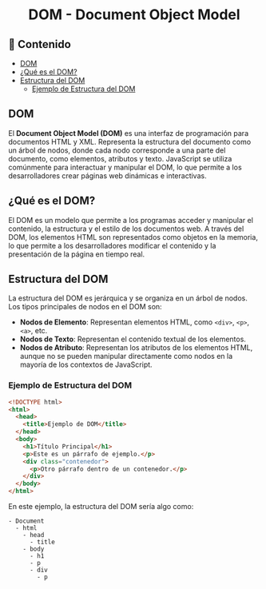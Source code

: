 <h1 align='center'>DOM - Document Object Model</h1>

<h2>📑 Contenido</h2>

- [DOM](#dom)
- [¿Qué es el DOM?](#qué-es-el-dom)
- [Estructura del DOM](#estructura-del-dom)
  - [Ejemplo de Estructura del DOM](#ejemplo-de-estructura-del-dom)

## DOM

El **Document Object Model (DOM)** es una interfaz de programación para documentos HTML y XML. Representa la estructura del documento como un árbol de nodos, donde cada nodo corresponde a una parte del documento, como elementos, atributos y texto. JavaScript se utiliza comúnmente para interactuar y manipular el DOM, lo que permite a los desarrolladores crear páginas web dinámicas e interactivas.

## ¿Qué es el DOM?

El DOM es un modelo que permite a los programas acceder y manipular el contenido, la estructura y el estilo de los documentos web. A través del DOM, los elementos HTML son representados como objetos en la memoria, lo que permite a los desarrolladores modificar el contenido y la presentación de la página en tiempo real.

## Estructura del DOM

La estructura del DOM es jerárquica y se organiza en un árbol de nodos. Los tipos principales de nodos en el DOM son:

- **Nodos de Elemento**: Representan elementos HTML, como `<div>`, `<p>`, `<a>`, etc.
- **Nodos de Texto**: Representan el contenido textual de los elementos.
- **Nodos de Atributo**: Representan los atributos de los elementos HTML, aunque no se pueden manipular directamente como nodos en la mayoría de los contextos de JavaScript.

### Ejemplo de Estructura del DOM

```html
<!DOCTYPE html>
<html>
  <head>
    <title>Ejemplo de DOM</title>
  </head>
  <body>
    <h1>Título Principal</h1>
    <p>Este es un párrafo de ejemplo.</p>
    <div class="contenedor">
      <p>Otro párrafo dentro de un contenedor.</p>
    </div>
  </body>
</html>
```

En este ejemplo, la estructura del DOM sería algo como:

```
- Document
  - html
    - head
      - title
    - body
      - h1
      - p
      - div
        - p
```
